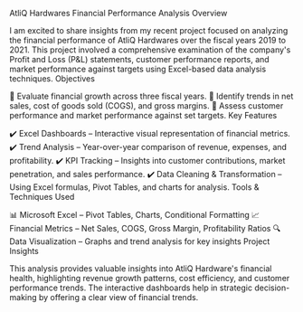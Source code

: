 AtliQ Hardwares Financial Performance Analysis
Overview

I am excited to share insights from my recent project focused on analyzing the financial performance of AtliQ Hardwares over the fiscal years 2019 to 2021. This project involved a comprehensive examination of the company's Profit and Loss (P&L) statements, customer performance reports, and market performance against targets using Excel-based data analysis techniques.
Objectives

📌 Evaluate financial growth across three fiscal years.
📌 Identify trends in net sales, cost of goods sold (COGS), and gross margins.
📌 Assess customer performance and market performance against set targets.
Key Features

✔️ Excel Dashboards – Interactive visual representation of financial metrics.
✔️ Trend Analysis – Year-over-year comparison of revenue, expenses, and profitability.
✔️ KPI Tracking – Insights into customer contributions, market penetration, and sales performance.
✔️ Data Cleaning & Transformation – Using Excel formulas, Pivot Tables, and charts for analysis.
Tools & Techniques Used

📊 Microsoft Excel – Pivot Tables, Charts, Conditional Formatting
📈 Financial Metrics – Net Sales, COGS, Gross Margin, Profitability Ratios
🔍 Data Visualization – Graphs and trend analysis for key insights
Project Insights

This analysis provides valuable insights into AtliQ Hardware's financial health, highlighting revenue growth patterns, cost efficiency, and customer performance trends. The interactive dashboards help in strategic decision-making by offering a clear view of financial trends.
